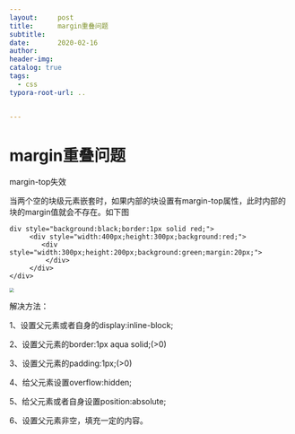 ```yaml
---
layout:     post
title:      margin重叠问题
subtitle:  
date:       2020-02-16
author:     
header-img: 
catalog: true
tags:
  - css
typora-root-url: ..


---
```


# margin重叠问题

margin-top失效

当两个空的块级元素嵌套时，如果内部的块设置有margin-top属性，此时内部的块的margin值就会不存在。如下图

```
div style="background:black;border:1px solid red;">
     <div style="width:400px;height:300px;background:red;">
        <div style="width:300px;height:200px;background:green;margin:20px;"> 
         </div> 
     </div>
</div>
```

<img src="https://gitee.com/m-eureka/image-hosting/raw/master/image/20230212212615.png" style="zoom:50%;" />

解决方法： 

1、设置父元素或者自身的display:inline-block;

2、设置父元素的border:1px aqua solid;(>0)

3、设置父元素的padding:1px;(>0)

4、给父元素设置overflow:hidden;

5、给父元素或者自身设置position:absolute;

6、设置父元素非空，填充一定的内容。